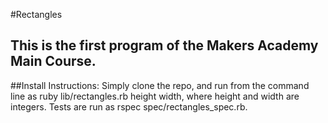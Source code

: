 #Rectangles
## This is the first program of the Makers Academy Main Course.

##Install Instructions:
Simply clone the repo, and run from the command line as ruby lib/rectangles.rb height width, where height and width are integers. 
Tests are run as rspec spec/rectangles_spec.rb.
